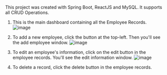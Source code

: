 This project was created with Spring Boot, ReactJS and MySQL.
It supports all CRUD Operations.

1. This is the main dashboard containing all the Employee Records.
![image](https://github.com/atharvpatwardhan/Employee-Management-System/assets/84259526/b3bcbe9b-939d-43dd-889c-b2aaa2ffe44a)

2. To add a new employee, click the button at the top-left. Then you'll see the add employee window.
![image](https://github.com/atharvpatwardhan/Employee-Management-System/assets/84259526/ed35420e-7588-4ed8-b1b9-8255f16af6ed)

3. To edit an employee's information, click on the edit button in the employee records. You'll see the edit information window.
![image](https://github.com/atharvpatwardhan/Employee-Management-System/assets/84259526/7bd2f578-58d0-4989-96cc-dfd4cfa9690b)

4. To delete a record, click the delete button in the employee records.

